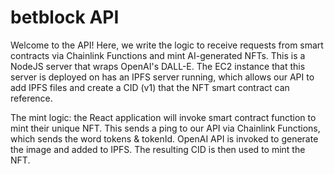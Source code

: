 # betblock API
Welcome to the API! Here, we write the logic to receive requests from smart contracts via Chainlink Functions and mint AI-generated NFTs. This is a NodeJS server that wraps OpenAI's DALL-E. The EC2 instance that this server is deployed on has an IPFS server running, which allows our API to add IPFS files and create a CID (v1) that the NFT smart contract can reference.

The mint logic: the React application will invoke smart contract function to mint their unique NFT. This sends a ping to our API via Chainlink Functions, which sends the word tokens & tokenId. OpenAI API is invoked to generate the image and added to IPFS. The resulting CID is then used to mint the NFT.
